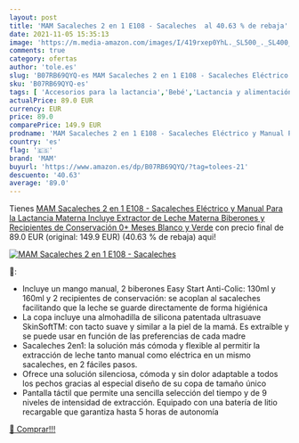 ```yaml
---
layout: post
title: 'MAM Sacaleches 2 en 1 E108 - Sacaleches  al 40.63 % de rebaja'
date: 2021-11-05 15:35:13
image: 'https://m.media-amazon.com/images/I/419rxep0YhL._SL500_._SL400_.jpg'
comments: true
category: ofertas
author: 'tole.es'
slug: 'B07RB69QYQ-es MAM Sacaleches 2 en 1 E108 - Sacaleches Eléctrico y Manual...'
sku: 'B07RB69QYQ-es'
tags: [ 'Accesorios para la lactancia','Bebé','Lactancia y alimentación','Sacaleches','biberones','lactancia','mam','sacaleches', ]
actualPrice: 89.0 EUR
currency: EUR
price: 89.0
comparePrice: 149.9 EUR
prodname: 'MAM Sacaleches 2 en 1 E108 - Sacaleches Eléctrico y Manual Para la Lactancia Materna  Incluye Extractor de Leche Materna  Biberones y Recipientes de Conservación  0+ Meses  Blanco y Verde'
country: 'es'
flag: '🇪🇸'
brand: 'MAM'
buyurl: 'https://www.amazon.es/dp/B07RB69QYQ/?tag=tolees-21'
descuento: '40.63'
average: '89.0'
---
```


Tienes [MAM Sacaleches 2 en 1 E108 - Sacaleches Eléctrico y Manual Para la Lactancia Materna  Incluye Extractor de Leche Materna  Biberones y Recipientes de Conservación  0+ Meses  Blanco y Verde](https://www.amazon.es/dp/B07RB69QYQ/?tag=tolees-21) con precio final de  89.0 EUR (original: 149.9 EUR) (40.63 %  de rebaja) aqui!

[![MAM Sacaleches 2 en 1 E108 - Sacaleches ](https://m.media-amazon.com/images/I/419rxep0YhL._SL500_._SL400_.jpg)](https://www.amazon.es/dp/B07RB69QYQ/?tag=tolees-21)

🔎:

- Incluye un mango manual, 2 biberones Easy Start Anti-Colic: 130ml y 160ml y 2 recipientes de conservación: se acoplan al sacaleches facilitando que la leche se guarde directamente de forma higiénica
- La copa incluye una almohadilla de silicona patentada ultrasuave SkinSoftTM: con tacto suave y similar a la piel de la mamá. Es extraíble y se puede usar en función de las preferencias de cada madre
- Sacaleches 2en1: la solución más cómoda y flexible al permitir la extracción de leche tanto manual como eléctrica en un mismo sacaleches, en 2 fáciles pasos.
- Ofrece una solución silenciosa, cómoda y sin dolor adaptable a todos los pechos gracias al especial diseño de su copa de tamaño único
- Pantalla táctil que permite una sencilla selección del tiempo y de 9 niveles de intensidad de extracción. Equipado con una batería de litio recargable que garantiza hasta 5 horas de autonomía

[🛒 Comprar!!!](https://www.amazon.es/dp/B07RB69QYQ/?tag=tolees-21)
